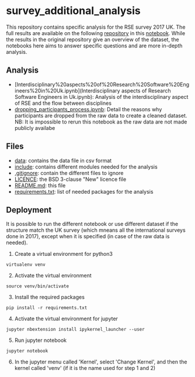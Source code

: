 # survey_additional_analysis

This repository contains specific analysis for the RSE survey 2017 UK. The full results are available on the following [repository](https://github.com/softwaresaved/international-survey) in this [notebook](https://github.com/softwaresaved/international-survey/blob/master/analysis/results_uk_2017_narrative.ipynb).
While the results in the original repository give an overview of the dataset, the notebooks here aims to answer specific questions and are more in-depth analysis.

## Analysis

* [Interdisciplinary%20aspects%20of%20Research%20Software%20Engineers%20in%20Uk.ipynb](Interdisciplinary aspects of Research Software Engineers in Uk.ipynb): Analysis of the interdisciplinary aspect of RSE and the flow between disciplines
* [dropping_participants_process.ipynb](dropping_participants_process.ipynb): Detail the reasons why participants are dropped from the raw data to create a cleaned dataset. NB: It is impossible to rerun this notebook as the raw data are not made publicly availabe

## Files

* [data](data/): contains the data file in csv format
* [include](include/): contains different modules needed for the analysis
* [.gitignore](.gitignore): contain the different files to ignore
* [LICENCE](LICENSE): the BSD 3-clause "New" licence file
* [README.md](README.md): this file
* [requirements.txt](requirements.txt): list of needed packages for the analysis

## Deployment

It is possible to run the different notebook or use different dataset if the structure match the UK survey (which mneans all the international surveys done in 2017), except when it is specified (in case of the raw data is needed).

1. Create a virtual environment for python3

`virtualenv venv`

2. Activate the virtual environment

`source venv/bin/activate`

3. Install the required packages

`pip install -r requirements.txt`

4. Activate the virtual environment for jupyter

`jupyter nbextension install ipykernel_launcher --user`

5. Run jupyter notebook

`jupyter notebook`

6. In the jupyter menu called 'Kernel', select 'Change Kernel', and then the kernel called 'venv' (if it is the name used for step 1 and 2)
